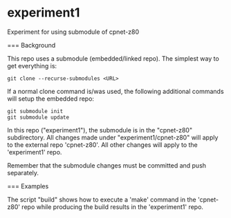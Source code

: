 # experiment1
Experiment for using submodule of cpnet-z80

=== Background

This repo uses a submodule (embedded/linked repo). The simplest way to
get everything is:

```
git clone --recurse-submodules <URL>
```
If a normal clone command is/was used, the following
additional commands will setup the embedded repo:
```
git submodule init
git submodule update
```

In this repo ("experiment1"), the submodule is in the
"cpnet-z80" subdirectory. All changes made under "experiment1/cpnet-z80"
will apply to the external repo 'cpnet-z80'. All other changes will apply
to the 'experiment1' repo.

Remember that the submodule changes must be committed and push separately.

=== Examples

The script "build" shows how to execute a 'make' command in the 'cpnet-z80' repo
while producing the build results in the 'experiment1' repo.


